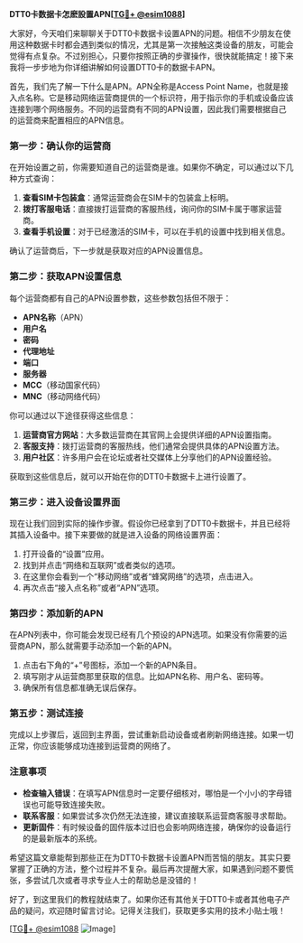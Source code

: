 **DTT0卡数据卡怎麽設置APN[[TG💪+ @esim1088](https://t.me/s/esim1088)]**

大家好，今天咱们来聊聊关于DTT0卡数据卡设置APN的问题。相信不少朋友在使用这种数据卡时都会遇到类似的情况，尤其是第一次接触这类设备的朋友，可能会觉得有点复杂。不过别担心，只要你按照正确的步骤操作，很快就能搞定！接下来我将一步步地为你详细讲解如何设置DTT0卡的数据卡APN。

首先，我们先了解一下什么是APN。APN全称是Access Point Name，也就是接入点名称。它是移动网络运营商提供的一个标识符，用于指示你的手机或设备应该连接到哪个网络服务。不同的运营商有不同的APN设置，因此我们需要根据自己的运营商来配置相应的APN信息。

### 第一步：确认你的运营商

在开始设置之前，你需要知道自己的运营商是谁。如果你不确定，可以通过以下几种方式查询：

1. **查看SIM卡包装盒**：通常运营商会在SIM卡的包装盒上标明。
2. **拨打客服电话**：直接拨打运营商的客服热线，询问你的SIM卡属于哪家运营商。
3. **查看手机设置**：对于已经激活的SIM卡，可以在手机的设置中找到相关信息。

确认了运营商后，下一步就是获取对应的APN设置信息。

### 第二步：获取APN设置信息

每个运营商都有自己的APN设置参数，这些参数包括但不限于：

- **APN名称**（APN）
- **用户名**
- **密码**
- **代理地址**
- **端口**
- **服务器**
- **MCC**（移动国家代码）
- **MNC**（移动网络代码）

你可以通过以下途径获得这些信息：

1. **运营商官方网站**：大多数运营商在其官网上会提供详细的APN设置指南。
2. **客服支持**：拨打运营商的客服热线，他们通常会提供具体的APN设置方法。
3. **用户社区**：许多用户会在论坛或者社交媒体上分享他们的APN设置经验。

获取到这些信息后，就可以开始在你的DTT0卡数据卡上进行设置了。

### 第三步：进入设备设置界面

现在让我们回到实际的操作步骤。假设你已经拿到了DTT0卡数据卡，并且已经将其插入设备中。接下来要做的就是进入设备的网络设置界面：

1. 打开设备的“设置”应用。
2. 找到并点击“网络和互联网”或者类似的选项。
3. 在这里你会看到一个“移动网络”或者“蜂窝网络”的选项，点击进入。
4. 再次点击“接入点名称”或者“APN”选项。

### 第四步：添加新的APN

在APN列表中，你可能会发现已经有几个预设的APN选项。如果没有你需要的运营商APN，那么就需要手动添加一个新的APN。

1. 点击右下角的“+”号图标，添加一个新的APN条目。
2. 填写刚才从运营商那里获取的信息。比如APN名称、用户名、密码等。
3. 确保所有信息都准确无误后保存。

### 第五步：测试连接

完成以上步骤后，返回到主界面，尝试重新启动设备或者刷新网络连接。如果一切正常，你应该能够成功连接到运营商的网络了。

### 注意事项

- **检查输入错误**：在填写APN信息时一定要仔细核对，哪怕是一个小小的字母错误也可能导致连接失败。
- **联系客服**：如果尝试多次仍然无法连接，建议直接联系运营商客服寻求帮助。
- **更新固件**：有时候设备的固件版本过旧也会影响网络连接，确保你的设备运行的是最新版本的系统。

希望这篇文章能帮到那些正在为DTT0卡数据卡设置APN而苦恼的朋友。其实只要掌握了正确的方法，整个过程并不复杂。最后再次提醒大家，如果遇到问题不要慌张，多尝试几次或者寻求专业人士的帮助总是没错的！

好了，到这里我们的教程就结束了。如果你还有其他关于DTT0卡或者其他电子产品的疑问，欢迎随时留言讨论。记得关注我们，获取更多实用的技术小贴士哦！

[[TG💪+ @esim1088](https://t.me/s/esim1088) ![Image](https://i.postimg.cc/4NQfJmqS/Snipaste-2025-05-13-00-14-12.png)]